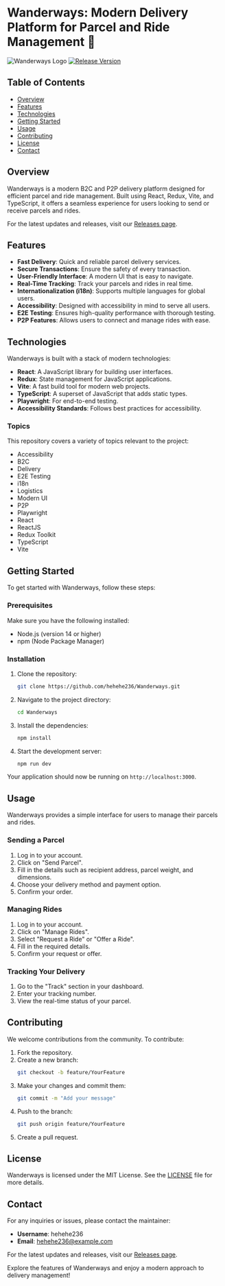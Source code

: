 # Wanderways: Modern Delivery Platform for Parcel and Ride Management 🚚

![Wanderways Logo](https://img.shields.io/badge/Wanderways-Delivery%20Platform-blue.svg)
[![Release Version](https://img.shields.io/github/v/release/hehehe236/Wanderways)](https://github.com/hehehe236/Wanderways/releases)

## Table of Contents

- [Overview](#overview)
- [Features](#features)
- [Technologies](#technologies)
- [Getting Started](#getting-started)
- [Usage](#usage)
- [Contributing](#contributing)
- [License](#license)
- [Contact](#contact)

## Overview

Wanderways is a modern B2C and P2P delivery platform designed for efficient parcel and ride management. Built using React, Redux, Vite, and TypeScript, it offers a seamless experience for users looking to send or receive parcels and rides. 

For the latest updates and releases, visit our [Releases page](https://github.com/hehehe236/Wanderways/releases).

## Features

- **Fast Delivery**: Quick and reliable parcel delivery services.
- **Secure Transactions**: Ensure the safety of every transaction.
- **User-Friendly Interface**: A modern UI that is easy to navigate.
- **Real-Time Tracking**: Track your parcels and rides in real time.
- **Internationalization (i18n)**: Supports multiple languages for global users.
- **Accessibility**: Designed with accessibility in mind to serve all users.
- **E2E Testing**: Ensures high-quality performance with thorough testing.
- **P2P Features**: Allows users to connect and manage rides with ease.

## Technologies

Wanderways is built with a stack of modern technologies:

- **React**: A JavaScript library for building user interfaces.
- **Redux**: State management for JavaScript applications.
- **Vite**: A fast build tool for modern web projects.
- **TypeScript**: A superset of JavaScript that adds static types.
- **Playwright**: For end-to-end testing.
- **Accessibility Standards**: Follows best practices for accessibility.

### Topics

This repository covers a variety of topics relevant to the project:

- Accessibility
- B2C
- Delivery
- E2E Testing
- i18n
- Logistics
- Modern UI
- P2P
- Playwright
- React
- ReactJS
- Redux Toolkit
- TypeScript
- Vite

## Getting Started

To get started with Wanderways, follow these steps:

### Prerequisites

Make sure you have the following installed:

- Node.js (version 14 or higher)
- npm (Node Package Manager)

### Installation

1. Clone the repository:
   ```bash
   git clone https://github.com/hehehe236/Wanderways.git
   ```

2. Navigate to the project directory:
   ```bash
   cd Wanderways
   ```

3. Install the dependencies:
   ```bash
   npm install
   ```

4. Start the development server:
   ```bash
   npm run dev
   ```

Your application should now be running on `http://localhost:3000`.

## Usage

Wanderways provides a simple interface for users to manage their parcels and rides. 

### Sending a Parcel

1. Log in to your account.
2. Click on "Send Parcel".
3. Fill in the details such as recipient address, parcel weight, and dimensions.
4. Choose your delivery method and payment option.
5. Confirm your order.

### Managing Rides

1. Log in to your account.
2. Click on "Manage Rides".
3. Select "Request a Ride" or "Offer a Ride".
4. Fill in the required details.
5. Confirm your request or offer.

### Tracking Your Delivery

1. Go to the "Track" section in your dashboard.
2. Enter your tracking number.
3. View the real-time status of your parcel.

## Contributing

We welcome contributions from the community. To contribute:

1. Fork the repository.
2. Create a new branch:
   ```bash
   git checkout -b feature/YourFeature
   ```
3. Make your changes and commit them:
   ```bash
   git commit -m "Add your message"
   ```
4. Push to the branch:
   ```bash
   git push origin feature/YourFeature
   ```
5. Create a pull request.

## License

Wanderways is licensed under the MIT License. See the [LICENSE](LICENSE) file for more details.

## Contact

For any inquiries or issues, please contact the maintainer:

- **Username**: hehehe236
- **Email**: hehehe236@example.com

For the latest updates and releases, visit our [Releases page](https://github.com/hehehe236/Wanderways/releases). 

Explore the features of Wanderways and enjoy a modern approach to delivery management!